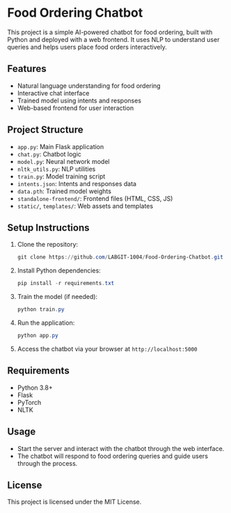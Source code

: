 # Food Ordering Chatbot

This project is a simple AI-powered chatbot for food ordering, built with Python and deployed with a web frontend. It uses NLP to understand user queries and helps users place food orders interactively.

## Features
- Natural language understanding for food ordering
- Interactive chat interface
- Trained model using intents and responses
- Web-based frontend for user interaction

## Project Structure
- `app.py`: Main Flask application
- `chat.py`: Chatbot logic
- `model.py`: Neural network model
- `nltk_utils.py`: NLP utilities
- `train.py`: Model training script
- `intents.json`: Intents and responses data
- `data.pth`: Trained model weights
- `standalone-frontend/`: Frontend files (HTML, CSS, JS)
- `static/`, `templates/`: Web assets and templates

## Setup Instructions
1. Clone the repository:
   ```powershell
   git clone https://github.com/LABGIT-1004/Food-Ordering-Chatbot.git
   ```
2. Install Python dependencies:
   ```powershell
   pip install -r requirements.txt
   ```
3. Train the model (if needed):
   ```powershell
   python train.py
   ```
4. Run the application:
   ```powershell
   python app.py
   ```
5. Access the chatbot via your browser at `http://localhost:5000`

## Requirements
- Python 3.8+
- Flask
- PyTorch
- NLTK

## Usage
- Start the server and interact with the chatbot through the web interface.
- The chatbot will respond to food ordering queries and guide users through the process.

## License
This project is licensed under the MIT License.
